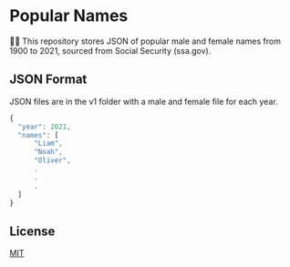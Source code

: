 # Popular Names

👩👨 This repository stores JSON of popular male and female names from 1900 to 2021, sourced from Social Security (ssa.gov).

## JSON Format

JSON files are in the v1 folder with a male and female file for each year.

```javascript
{
  "year": 2021,
  "names": [
      "Liam",
      "Noah",
      "Oliver",
      .
      .
      .
  ]
}
```

## License

[MIT](LICENSE)
